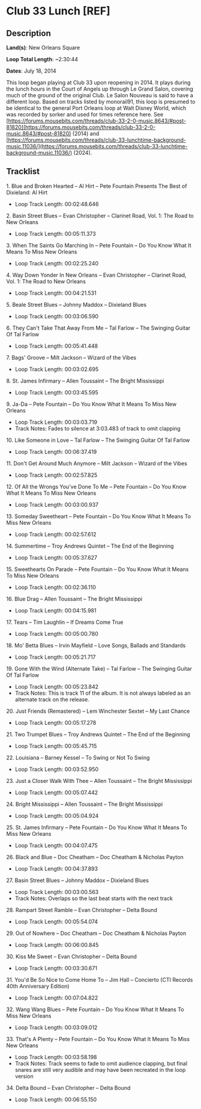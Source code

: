 # Club 33 Lunch [REF]

## Description

**Land(s)**: New Orleans Square

**Loop Total Length**: ~2:30:44

**Dates**: July 18, 2014

This loop began playing at Club 33 upon reopening in 2014. It plays during the lunch hours in the Court of Angels up through Le Grand Salon, covering much of the ground of the original Club. Le Salon Nouveau is said to have a different loop. Based on tracks listed by monorail91, this loop is presumed to be identical to the general Port Orleans loop at Walt Disney World, which was recorded by sorker and used for times reference here. See [https://forums.mousebits.com/threads/club-33-2-0-music.8643/#post-81820](https://forums.mousebits.com/threads/club-33-2-0-music.8643/#post-81820) (2014) and [https://forums.mousebits.com/threads/club-33-lunchtime-background-music.11036/](https://forums.mousebits.com/threads/club-33-lunchtime-background-music.11036/) (2024).

## Tracklist

1\. Blue and Broken Hearted – Al Hirt – Pete Fountain Presents The Best of Dixieland: Al Hirt

- Loop Track Length: 00:02:48.646

2\. Basin Street Blues – Evan Christopher – Clarinet Road, Vol. 1: The Road to New Orleans

- Loop Track Length: 00:05:11.373

3\. When The Saints Go Marching In – Pete Fountain – Do You Know What It Means To Miss New Orleans

- Loop Track Length: 00:02:25.240

4\. Way Down Yonder In New Orleans – Evan Christopher – Clarinet Road, Vol. 1: The Road to New Orleans

- Loop Track Length: 00:04:21.531

5\. Beale Street Blues – Johnny Maddox – Dixieland Blues

- Loop Track Length: 00:03:06.590

6\. They Can't Take That Away From Me – Tal Farlow – The Swinging Guitar Of Tal Farlow

- Loop Track Length: 00:05:41.448

7\. Bags' Groove – Milt Jackson – Wizard of the Vibes

- Loop Track Length: 00:03:02.695

8\. St. James Infirmary – Allen Toussaint – The Bright Mississippi

- Loop Track Length: 00:03:45.595

9\. Ja-Da – Pete Fountain – Do You Know What It Means To Miss New Orleans

- Loop Track Length: 00:03:03.719
- Track Notes: Fades to silence at 3:03.483 of track to omit clapping

10\. Like Someone in Love – Tal Farlow – The Swinging Guitar Of Tal Farlow

- Loop Track Length: 00:06:37.419

11\. Don't Get Around Much Anymore – Milt Jackson – Wizard of the Vibes

- Loop Track Length: 00:02:57.825

12\. Of All the Wrongs You've Done To Me – Pete Fountain – Do You Know What It Means To Miss New Orleans

- Loop Track Length: 00:03:00.937

13\. Someday Sweetheart – Pete Fountain – Do You Know What It Means To Miss New Orleans

- Loop Track Length: 00:02:57.612

14\. Summertime – Troy Andrews Quintet – The End of the Beginning

- Loop Track Length: 00:05:37.627

15\. Sweethearts On Parade – Pete Fountain – Do You Know What It Means To Miss New Orleans

- Loop Track Length: 00:02:36.110

16\. Blue Drag – Allen Toussaint – The Bright Mississippi

- Loop Track Length: 00:04:15.981

17\. Tears – Tim Laughlin – If Dreams Come True

- Loop Track Length: 00:05:00.780

18\. Mo' Betta Blues – Irvin Mayfield – Love Songs, Ballads and Standards

- Loop Track Length: 00:05:21.717

19\. Gone With the Wind (Alternate Take) – Tal Farlow – The Swinging Guitar Of Tal Farlow

- Loop Track Length: 00:05:23.842
- Track Notes: This is track 11 of the album. It is not always labeled as an alternate track on the release.

20\. Just Friends (Remastered) – Lem Winchester Sextet – My Last Chance

- Loop Track Length: 00:05:17.278

21\. Two Trumpet Blues – Troy Andrews Quintet – The End of the Beginning

- Loop Track Length: 00:05:45.715

22\. Louisiana – Barney Kessel – To Swing or Not To Swing

- Loop Track Length: 00:03:52.950

23\. Just a Closer Walk With Thee – Allen Toussaint – The Bright Mississippi

- Loop Track Length: 00:05:07.442

24\. Bright Mississippi – Allen Toussaint – The Bright Mississippi

- Loop Track Length: 00:05:04.924

25\. St. James Infirmary – Pete Fountain – Do You Know What It Means To Miss New Orleans

- Loop Track Length: 00:04:07.475

26\. Black and Blue – Doc Cheatham – Doc Cheatham & Nicholas Payton

- Loop Track Length: 00:04:37.893

27\. Basin Street Blues – Johnny Maddox – Dixieland Blues

- Loop Track Length: 00:03:00.563
- Track Notes: Overlaps so the last beat starts with the next track

28\. Rampart Street Ramble – Evan Christopher – Delta Bound

- Loop Track Length: 00:05:54.074

29\. Out of Nowhere – Doc Cheatham – Doc Cheatham & Nicholas Payton

- Loop Track Length: 00:06:00.845

30\. Kiss Me Sweet – Evan Christopher – Delta Bound

- Loop Track Length: 00:03:30.671

31\. You'd Be So Nice to Come Home To – Jim Hall – Concierto (CTI Records 40th Anniversary Edition)

- Loop Track Length: 00:07:04.822

32\. Wang Wang Blues – Pete Fountain – Do You Know What It Means To Miss New Orleans

- Loop Track Length: 00:03:09.012

33\. That's A Plenty – Pete Fountain – Do You Know What It Means To Miss New Orleans

- Loop Track Length: 00:03:58.198
- Track Notes: Track seems to fade to omit audience clapping, but final snares are still very audible and may have been recreated in the loop version

34\. Delta Bound – Evan Christopher – Delta Bound

- Loop Track Length: 00:06:55.150
